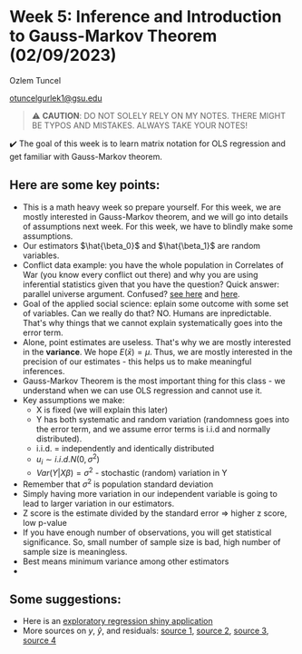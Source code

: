 # Week 5: Inference and Introduction to Gauss-Markov Theorem (02/09/2023)
Ozlem Tuncel 

otuncelgurlek1@gsu.edu

> ⚠️ **CAUTION**: DO NOT SOLELY RELY ON MY NOTES. THERE MIGHT BE TYPOS AND MISTAKES. ALWAYS TAKE YOUR NOTES!

✔️ The goal of this week is to learn matrix notation for OLS regression and get familiar with Gauss-Markov theorem. 

## Here are some key points:
- This is a math heavy week so prepare yourself. For this week, we are mostly interested in Gauss-Markov theorem, and we will go into details of assumptions next week. For this week, we have to blindly make some assumptions. 
- Our estimators $\hat{\beta_0}$ and $\hat{\beta_1}$ are random variables.
- Conflict data example: you have the whole population in Correlates of War (you know every conflict out there) and why you are using inferential statistics given that you have the question? Quick answer: parallel universe argument. Confused? [see here](https://dornsife.usc.edu/assets/sites/298/docs/Graham_IR_211_Lecture_13_-_Art_of_Causal_Inference_2.pdf) and [here](https://medium.com/@ishi.sohani/prooving-the-parallel-universe-with-some-statistics-and-probability-5542b1a2bd64).
- Goal of the applied social science: eplain some outcome with some set of variables. Can we really do that? NO. Humans are inpredictable. That's why things that we cannot explain systematically goes into the error term. 
- Alone, point estimates are useless. That's why we are mostly interested in the **variance**. We hope $E(\bar{x}) = \mu$. Thus, we are mostly interested in the precision of our estimates - this helps us to make meaningful inferences. 
- Gauss-Markov Theorem is the most important thing for this class - we understand when we can use OLS regression and cannot use it. 
- Key assumptions we make:
  - X is fixed (we will explain this later)
  - Y has both systematic and random variation (randomness goes into the error term, and we assume error terms is i.i.d and normally distributed).
  - i.i.d. = independently and identically distributed
  - $u_i \sim i.i.d. N(0, \sigma^2)$
  - $Var(Y|X\beta) = \sigma^2$ - stochastic (random) variation in Y
- Remember that $\sigma^2$ is population standard deviation
- Simply having more variation in our independent variable is going to lead to larger variation in our estimators. 
- Z score is the estimate divided by the standard error => higher z score, low p-value 
- If you have enough number of observations, you will get statistical significance. So, small number of sample size is bad, high number of sample size is meaningless.
- Best means minimum variance among other estimators
-  

## Some suggestions:
- Here is an [exploratory regression shiny application](https://cran.r-project.org/web/packages/ERSA/vignettes/ERSA.html)
- More sources on $y$, $\hat{y}$, and residuals: [source 1](https://condor.depaul.edu/sjost/it223/documents/regress.htm), [source 2](https://www.r-bloggers.com/2018/04/y-is-for-ys-y-hats-and-residuals/), [source 3](https://web.stanford.edu/~mrosenfe/soc_meth_proj3/matrix_OLS_NYU_notes.pdf), [source 4](http://www.unm.edu/~jikaczmarski/working_papers/gm_proof.pdf)
